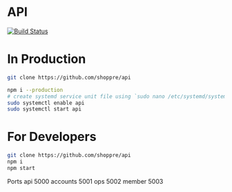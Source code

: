 # API

[![Build Status](https://drone.shoppre.com/api/badges/shoppre/api/status.svg)](https://drone.shoppre.com/shoppre/api)

# In Production
```sh
git clone https://github.com/shoppre/api

npm i --production
# create systemd service unit file using `sudo nano /etc/systemd/system/api.service`
sudo systemctl enable api
sudo systemctl start api
```

# For Developers

```sh
git clone https://github.com/shoppre/api
npm i
npm start
```

Ports
api 5000
accounts 5001
ops 5002
member 5003
